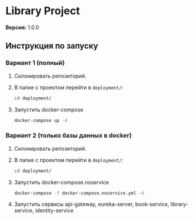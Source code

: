 # Library Project

**Версия:** 1.0.0

## Инструкция по запуску

### Вариант 1 (полный)

1. Склонировать репозиторий.
2. В папке с проектом перейти в `deployment/`:
   
   ```bash
   cd deployment/
4. Запустить docker-compose
   
   ```bash
   docker-compose up -d

### Вариант 2 (только базы данных в docker)
1. Склонировать репозиторий.
2. В папке с проектом перейти в `deployment/`:
   
    ```bash
    cd deployment/
4. Запустить docker-compose.noservice
   
    ```bash
    docker-compose -f docker-compose.noservice.yml -d

6. Запустить сервисы api-gateway, eureka-server, book-service, library-service, identity-service
